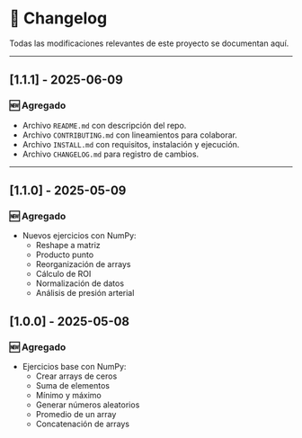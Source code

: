 # 📄 Changelog

Todas las modificaciones relevantes de este proyecto se documentan aquí.

---

## [1.1.1] - 2025-06-09

### 🆕 Agregado
- Archivo `README.md` con descripción del repo.
- Archivo `CONTRIBUTING.md` con lineamientos para colaborar.
- Archivo `INSTALL.md` con requisitos, instalación y ejecución.
- Archivo `CHANGELOG.md` para registro de cambios.

---
## [1.1.0] - 2025-05-09

### 🆕 Agregado
- Nuevos ejercicios con NumPy:
  - Reshape a matriz
  - Producto punto
  - Reorganización de arrays
  - Cálculo de ROI
  - Normalización de datos
  - Análisis de presión arterial


## [1.0.0] - 2025-05-08

### 🆕 Agregado
- Ejercicios base con NumPy:
  - Crear arrays de ceros
  - Suma de elementos
  - Mínimo y máximo
  - Generar números aleatorios
  - Promedio de un array
  - Concatenación de arrays
  


